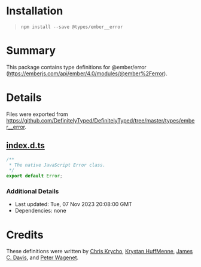 # Installation
> `npm install --save @types/ember__error`

# Summary
This package contains type definitions for @ember/error (https://emberjs.com/api/ember/4.0/modules/@ember%2Ferror).

# Details
Files were exported from https://github.com/DefinitelyTyped/DefinitelyTyped/tree/master/types/ember__error.
## [index.d.ts](https://github.com/DefinitelyTyped/DefinitelyTyped/tree/master/types/ember__error/index.d.ts)
````ts
/**
 * The native JavaScript Error class.
 */
export default Error;

````

### Additional Details
 * Last updated: Tue, 07 Nov 2023 20:08:00 GMT
 * Dependencies: none

# Credits
These definitions were written by [Chris Krycho](https://github.com/chriskrycho), [Krystan HuffMenne](https://github.com/gitKrystan), [James C. Davis](https://github.com/jamescdavis), and [Peter Wagenet](https://github.com/wagenet).
